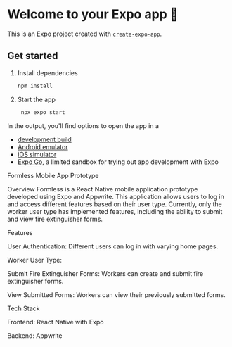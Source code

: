 # Welcome to your Expo app 👋

This is an [Expo](https://expo.dev) project created with [`create-expo-app`](https://www.npmjs.com/package/create-expo-app).

## Get started

1. Install dependencies

   ```bash
   npm install
   ```

2. Start the app

   ```bash
    npx expo start
   ```

In the output, you'll find options to open the app in a

- [development build](https://docs.expo.dev/develop/development-builds/introduction/)
- [Android emulator](https://docs.expo.dev/workflow/android-studio-emulator/)
- [iOS simulator](https://docs.expo.dev/workflow/ios-simulator/)
- [Expo Go](https://expo.dev/go), a limited sandbox for trying out app development with Expo

Formless Mobile App Prototype

Overview
Formless is a React Native mobile application prototype developed using Expo and Appwrite. This application allows users to log in and access different features based on their user type. Currently, only the worker user type has implemented features, including the ability to submit and view fire extinguisher forms.

Features

User Authentication: Different users can log in with varying home pages.

Worker User Type:

   Submit Fire Extinguisher Forms: Workers can create and submit fire extinguisher forms.
   
   View Submitted Forms: Workers can view their previously submitted forms.
   
Tech Stack

Frontend: React Native with Expo

Backend: Appwrite
